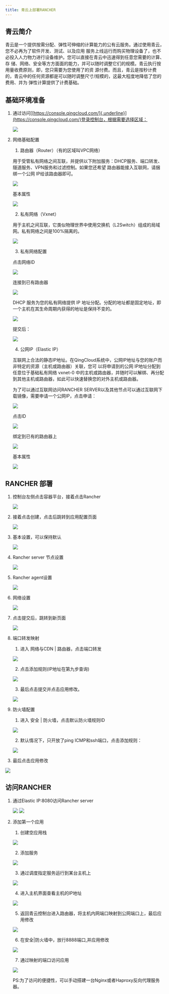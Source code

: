 ```yaml
---
title: 青云上部署RANCHER
---
```


青云简介
--------
青云是一个提供按需分配、弹性可伸缩的计算能力的公有云服务。通过使用青云，您不必再为了软件开发、测试、以及应用
	服务上线运行而购买物理设备了，也不必投入人力物力进行设备维护。您可以直接在青云中迅速得到任意您需要的计算、存	储、网络、安全等方方面面的能力，并可以随时调整它们的规模。青云执行按用量收费原则，即，您只需要为您使用了的资	源付费。而且，青云是按秒计费的，青云中的任何资源都是可以随时调整尺寸/规模的，这最大程度地降低了您的费用、并为	弹性计算提供了计费基础。

基础环境准备
------------

1.  通过访问[[https://console.qingcloud.com/]{.underline}](https://console.qingcloud.com/)登录控制台，根据需要选择区域：

	![](qinyun/image1.png)

2.  网络基础配置

	1)  路由器（Router）（有的区域叫VPC网络）

	用于受管私有网络之间互联，并提供以下附加服务：DHCP服务、端口转发、隧道服务、VPN服务和过滤控制。如果您还希望	路由器能接入互联网，请捆绑一个公网 IP给该路由器即可。
		
	![](qinyun/image2.png)

	基本属性

	![](qinyun/image3.png)

	2)  私有网络（Vxnet）

	用于主机之间互联，它类似物理世界中使用交换机（L2Switch）组成的局域网。私有网络之间是100%隔离的。

	![](qinyun/image4.png)

	3)  私有网络配置

	点击网络ID

	![](qinyun/image5.png)

	连接到已有路由器

	![](qinyun/image6.png)

	DHCP 服务为您的私有网络提供 IP
	地址分配。分配的地址都是固定地址，即一个主机在其生命周期内获得的地址是保持不变的。

	![](qinyun/image7.png)

	提交后：

	![](qinyun/image8.png)

	4)  公网IP（Elastic IP）

	互联网上合法的静态IP地址。在QingCloud系统中，公网IP地址与您的账户而非特定的资源（主机或路由器）关联，您可	以将申请到的公网
	IP地址分配到任意位于基础私有网络 vxnet-0
	中的主机或路由器，并随时可以解绑、再分配到其他主机或路由器，如此可以快速替换您的对外主机或路由器。

	为了可以通过互联网访问RANCHER
	SERVER以及其他节点可以通过互联网下载镜像，需要申请一个公网IP，点击申请：

	![](qinyun/image9.png)

	点击ID

	![](qinyun/image10.png)

	绑定到已有的路由器上

	![](qinyun/image11.png)

	基本属性

	![](qinyun/image12.png)

RANCHER 部署
------------

1.  控制台左侧点击容器平台，接着点击Rancher

	![](qinyun/image13.png)

2.  接着点击创建，点击后跳转到应用配置页面

	![](qinyun/image14.png)

3.  基本设置，可以保持默认

	![](qinyun/image15.png)

4.  Rancher server 节点设置

	![](qinyun/image16.png)

5.  Rancher agent设置

	![](qinyun/image17.png)

6.  网络设置

	![](qinyun/image18.png)

7.  点击提交后，跳转到新页面

	![](qinyun/image19.png)

8.  端口转发映射

	1)  进入 网络与CDN \| 路由器，点击端口转发

	![](qinyun/image20.png)

	2)  点击添加规则(IP地址在第九步查询)
	
	![](qinyun/image21.png)

	3)  最后点击提交并点击应用修改。

	![](qinyun/image22.png)
	
9. 防火墙配置

	1)  进入 安全 | 防火墙，点击默认防火墙规则ID

	![](qinyun/image23.png)

	2)  默认情况下，只开放了ping ICMP和ssh端口，点击添加规则：

	![](qinyun/image24.png)

3)  最后点击应用修改

![](qinyun/image25.png)

访问RANCHER 
------------

1.  通过Elastic IP:8080访问Rancher server

	![](qinyun/image26.png)
	![](qinyun/image27.png)

2.  添加第一个应用

	1)  创建空应用栈

	![](qinyun/image28.png)

	2)  添加服务

	![](qinyun/image29.png)

	3)  通过调度指定服务运行到某台主机上

	![](qinyun/image30.png)

	4)  进入主机界面查看主机的IP地址

	![](qinyun/image31.png)

	5)  返回青云控制台进入路由器，将主机内网端口映射到公网端口上，最后应用修改

	![](qinyun/image32.png)

	6)  在安全\|防火墙中，放行8888端口,并应用修改

	![](qinyun/image33.png)

	7)  通过映射的端口访问应用

	![](qinyun/image34.png)

	PS:为了访问的便捷性，可以手动搭建一台Nginx或者Haproxy反向代理服务器。
